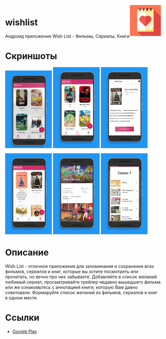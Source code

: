 <img src="https://github.com/NoDopezzz/wishlist/blob/master/images/icon.png" height="100" width="100" align="right">

# wishlist
Андроид приложение Wish List - Фильмы, Сериалы, Книги

# Скриншоты
<p>
  <img src="https://github.com/NoDopezzz/wishlist/blob/master/images/1.png" width="30%">
  <img src="https://github.com/NoDopezzz/wishlist/blob/master/images/2.png" width="30%">
  <img src="https://github.com/NoDopezzz/wishlist/blob/master/images/3.png" width="30%">
</p>
<p>
  <img src="https://github.com/NoDopezzz/wishlist/blob/master/images/4.png" width="30%">
  <img src="https://github.com/NoDopezzz/wishlist/blob/master/images/5.png" width="30%">
  <img src="https://github.com/NoDopezzz/wishlist/blob/master/images/6.png" width="30%">
</p>

# Описание
Wish List - отличное приложения для запоминания и сохранения всех фильмов, сериалов и книг, которые вы хотите посмотреть или прочитать, но вечно про них забываете. Добавляйте в список желаний любимый сериал, просматривайте трейлер недавно вышедшего фильма или же ознакомьтесь с аннотацией книги, которую Вам давно советовали. Формируйте список желаний из фильмов, сериалов и книг в одном месте.

# Ссылки
<ul>
  <li><a href="https://play.google.com/store/apps/details?id=nodopezzz.android.wishlist">Google Play</a></li>
</ul>
